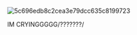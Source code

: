 ![5c696edb8c2cea3e79dcc635c8199723](https://github.com/user-attachments/assets/01d01120-d6cf-477e-8566-9345a0507866)

IM CRYINGGGGG/???????/
